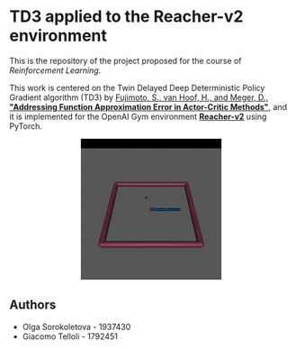 # TD3 applied to the Reacher-v2 environment

This is the repository of the project proposed for the course of *Reinforcement Learning*.

This work is centered on the Twin Delayed Deep Deterministic Policy Gradient algorithm (TD3) by [Fujimoto, S., van Hoof, H., and Meger, D., **"Addressing Function Approximation Error in Actor-Critic Methods"**](https://arxiv.org/abs/1802.09477), and it is implemented for the OpenAI Gym environment [**Reacher-v2**](https://gym.openai.com/envs/Reacher-v2/) using PyTorch.

<p align="center">
  <img src="/Project/reacher-v2.gif" width="250" height="250"/>
</p>

## Authors
- Olga Sorokoletova - 1937430
- Giacomo Telloli - 1792451
